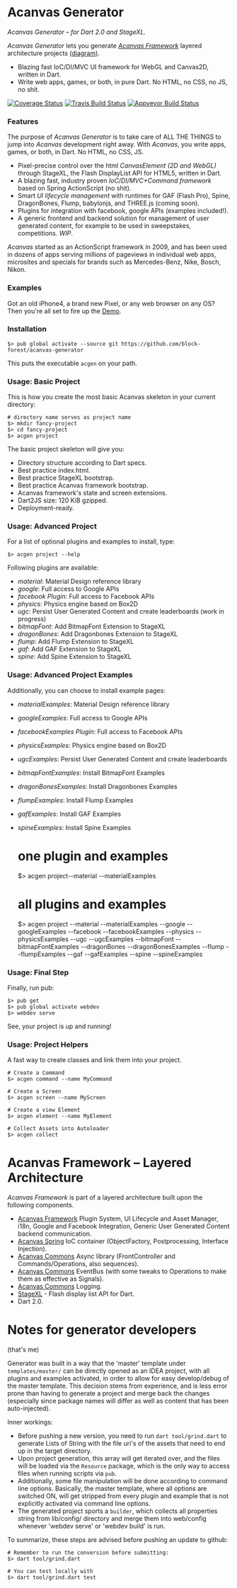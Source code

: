 # Acanvas Generator

*Acanvas Generator – for Dart 2.0 and StageXL.*

*Acanvas Generator* lets you generate *[Acanvas Framework](http://acanvas.sounddesignz.com/acanvas-framework/)* layered architecture projects [(diagram)](http://acanvas.sounddesignz.com/template/assets/home/acanvas_spring_architecture.png).
* Blazing fast IoC/DI/MVC UI framework for WebGL and Canvas2D, written in Dart.
* Write web apps, games, or both, in pure Dart. No HTML, no CSS, no JS, no shit.


[![Coverage Status](https://coveralls.io/repos/block-forest/acanvas-generator/badge.svg?branch=master)](https://coveralls.io/github/block-forest/acanvas-generator)
[![Travis Build Status](https://travis-ci.org/block-forest/acanvas-generator.svg?branch=master)](https://travis-ci.org/block-forest/acanvas-generator)
[![Appveyor Build Status](https://ci.appveyor.com/api/projects/status/vgk8ojml63nd68be?svg=true)](https://ci.appveyor.com/project/nilsdoehring/acanvas-generator)


### Features

The purpose of *Acanvas Generator* is to take care of ALL THE THINGS to jump into *Acanvas* development right away.
With *Acanvas*, you write apps, games, or both, in Dart. No HTML, no CSS, JS. 

* Pixel-precise control over the html *CanvasElement (2D and WebGL)* through StageXL, the Flash DisplayList API for HTML5, written in Dart.
* A blazing fast, industry proven *IoC/DI/MVC+Command framework* based on Spring ActionScript (no shit).
* Smart *UI lifecycle management* with runtimes for GAF (Flash Pro), Spine, DragonBones, Flump, babylonjs, and THREE.js (coming soon).
* Plugins for integration with facebook, google APIs (examples included!).
* A generic frontend and backend solution for management of user generated content, for example to be used in sweepstakes, competitions. *WIP*.

*Acanvas* started as an ActionScript framework in 2009, and has been used in dozens of 
apps serving millions of pageviews in individual web apps, microsites and specials for brands such 
as Mercedes-Benz, Nike, Bosch, Nikon.  

### Examples

Got an old iPhone4, a brand new Pixel, or any web browser on any OS? Then you're all set to fire up the 
[Demo](http://acanvas.sounddesignz.com/acanvas-demo/).

### Installation

    $> pub global activate --source git https://github.com/block-forest/acanvas-generator

This puts the executable `acgen` on your path.

### Usage: Basic Project

This is how you create the most basic Acanvas skeleton in your current directory:

    # directory name serves as project name
    $> mkdir fancy-project
    $> cd fancy-project
    $> acgen project

The basic project skeleton will give you:
 
 * Directory structure according to Dart specs.
 * Best practice index.html.
 * Best practice StageXL bootstrap.
 * Best practice Acanvas framework bootstrap.
 * Acanvas framework's state and screen extensions.
 * Dart2JS size: 120 KiB gzipped.
 * Deployment-ready.
 
### Usage: Advanced Project
 
For a list of optional plugins and examples to install, type:
    
    $> acgen project --help

Following plugins are available:
 * *material*: Material Design reference library
 * *google*: Full access to Google APIs
 * *facebook Plugin*: Full access to Facebook APIs
 * *physics*: Physics engine based on Box2D
 * *ugc*: Persist User Generated Content and create leaderboards (work in progress)
 * *bitmapFont*: Add BitmapFont Extension to StageXL
 * *dragonBones*: Add Dragonbones Extension to StageXL
 * *flump*: Add Flump Extension to StageXL
 * *gaf*: Add GAF Extension to StageXL
 * *spine*: Add Spine Extension to StageXL

### Usage: Advanced Project Examples

Additionally, you can choose to install example pages:

 * *materialExamples*: Material Design reference library
 * *googleExamples*: Full access to Google APIs
 * *facebookExamples Plugin*: Full access to Facebook APIs
 * *physicsExamples*: Physics engine based on Box2D
 * *ugcExamples*: Persist User Generated Content and create leaderboards
 * *bitmapFontExamples*: Install BitmapFont Examples
 * *dragonBonesExamples*: Install Dragonbones Examples
 * *flumpExamples*: Install Flump Examples
 * *gafExamples*: Install GAF Examples
 * *spineExamples*: Install Spine Examples
 
 
    # one plugin and examples
    $> acgen project--material --materialExamples
    
    # all plugins and examples
    $> acgen project --material --materialExamples --google --googleExamples --facebook --facebookExamples --physics --physicsExamples --ugc --ugcExamples --bitmapFont --bitmapFontExamples --dragonBones --dragonBonesExamples --flump --flumpExamples --gaf --gafExamples --spine --spineExamples 

### Usage: Final Step

Finally, run pub:

    $> pub get
    $> pub global activate webdev
    $> webdev serve

See, your project is up and running!

### Usage: Project Helpers

A fast way to create classes and link them into your project.

    # Create a Command
    $> acgen command --name MyCommand
    
    # Create a Screen
    $> acgen screen --name MyScreen
    
    # Create a view Element
    $> acgen element --name MyElement
    
    # Collect Assets into Autoloader
    $> acgen collect


# Acanvas Framework – Layered Architecture

*Acanvas Framework* is part of a layered architecture built upon the following components. 

* [Acanvas Framework](https://github.com/acanvas/acanvas-framework) Plugin System, UI Lifecycle and Asset Manager, i18n, Google and Facebook Integration, Generic User Generated Content backend communication.
* [Acanvas Spring](https://github.com/acanvas/acanvas-spring) IoC container (ObjectFactory, Postprocessing, Interface Injection).
* [Acanvas Commons](https://github.com/acanvas/acanvas-commons) Async library (FrontController and Commands/Operations, also sequences).
* [Acanvas Commons](https://github.com/acanvas/acanvas-commons) EventBus (with some tweaks to Operations to make them as effective as Signals).
* [Acanvas Commons](https://github.com/acanvas/acanvas-commons) Logging.
* [StageXL](https://github.com/bp74/StageXL) - Flash display list API for Dart.
* Dart 2.0.

# Notes for generator developers 
(that's me)

Generator was built in a way that the 'master' template under `templates/master/` can be directly opened as an IDEA project, with all plugins and examples activated, in order to allow for easy develop/debug of the master template. This decision stems from experience, and is less error prone than having to generate a project and merge back the changes (especially since package names will differ as well as content that has been auto-injected).

Inner workings:
- Before pushing a new version, you need to run `dart tool/grind.dart` to generate Lists of String with the file uri's of the assets that need to end up in the target directory.
- Upon project generation, this array will get iterated over, and the files will be loaded via the `Resource` package, which is the only way to access files when running scripts via `pub`.
- Additionally, some file manipulation will be done according to command line options. Basically, the master template, where all options are switched ON, will get stripped from every plugin and example that is not explicitly activated via command line options.
- The generated project sports a `builder`, which collects all properties string from lib/config/ directory and merge them into web/config whenever 'webdev serve' or 'webdev build' is run.

To summarize, these steps are advised before pushing an update to github:

    # Remember to run the conversion before submitting:
    $> dart tool/grind.dart

    # You can test locally with
    $> dart tool/grind.dart test

